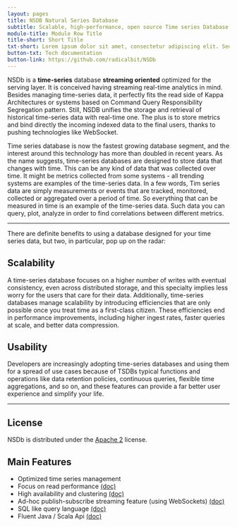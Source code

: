 ```yaml
---
layout: pages
title: NSDB Natural Series Database
subtitle: Scalable, high-performance, open source Time series Database for real-time analytics
module-title: Module Row Title
title-short: Short Title
txt-short: Lorem ipsum dolor sit amet, consectetur adipiscing elit. Sed sit amet dui diam. Vestibulum rhoncus posuere tellus, bibendum euismod diam ultricies ut.
button-txt: Tech documentation
button-link: https://github.com/radicalbit/NSDb
---
```



NSDb is a **time-series** database **streaming oriented** optimized for the serving layer. It is conceived having streaming real-time analytics in mind. Besides managing time-series data, it perfectly fits the read side of Kappa Architectures or systems based on Command Query Responsibility Segregation pattern. Still, NSDB unifies the storage and retrieval of historical time-series data with real-time one. The plus is to store metrics and bind directly the incoming indexed data to the final users, thanks to pushing technologies like WebSocket.

Time series database is now the fastest growing database segment, and the interest around this technology has more than doubled in recent years. 
As the name suggests, time-series databases are designed to store data that changes with time. This can be any kind of data that was collected over time. It might be metrics collected from some systems - all trending systems are examples of the time-series data.
In a few words, Tim series data are simply measurements or events that are tracked, monitored, collected or aggregated over a period of time. So everything that can be measured in time is an example of the time-series data. Such data you can query, plot, analyze in order to find correlations between different metrics.

___

There are definite benefits to using a database designed for your time series data, but two, in particular, pop up on the radar: 


## Scalability
A time-series database focuses on a higher number of writes with eventual consistency, even across distributed storage, and this specialty implies less worry for the users that care for their data. Additionally, time-series databases manage scalability by introducing efficiencies that are only possible once you treat time as a first-class citizen. These efficiencies end in performance improvements, including higher ingest rates, faster queries at scale, and better data compression.

## Usability
Developers are increasingly adopting time-series databases and using them for a spread of use cases because of TSDBs typical functions and operations like data retention policies, continuous queries, flexible time aggregations, and so on, and these features can provide a far better user experience and simplify your life.

___
## License
NSDb is distributed under the [Apache 2](http://www.apache.org/licenses/LICENSE-2.0) license.

## Main Features

* Optimized time series management
* Focus on read performance [(doc)](docs/Architecture.md)
* High availability and clustering [(doc)](docs/Architecture.md)
* Ad-hoc publish-subscribe streaming feature (using WebSockets) [(doc)](docs/Websocket.md)
* SQL like query language [(doc)](docs/SQL_doc.md)
* Fluent Java / Scala Api [(doc)](docs/JVM_API_doc.md)

